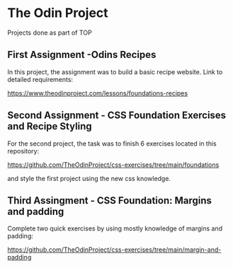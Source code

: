 # The Odin Project
 Projects done as part of TOP

## First Assignment -Odins Recipes
In this project, the assignment was to build a basic recipe website.
Link to detailed requirements:

https://www.theodinproject.com/lessons/foundations-recipes

## Second Assignment - CSS Foundation Exercises and Recipe Styling
For the second project, the task was to finish 6 exercises located in this repository:

https://github.com/TheOdinProject/css-exercises/tree/main/foundations

and style the first project using the new css knowledge.

## Third Assingment - CSS Foundation: Margins and padding
Complete two quick exercises by using mostly knowledge of margins and padding:

https://github.com/TheOdinProject/css-exercises/tree/main/margin-and-padding



